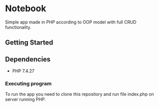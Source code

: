 # Notebook

Simple app made in PHP according to OOP model with full CRUD functionality.

## Getting Started

## Dependencies

* PHP 7.4.27

### Executing program

To run the app you need to clone this repository and run file index.php on server running PHP.
